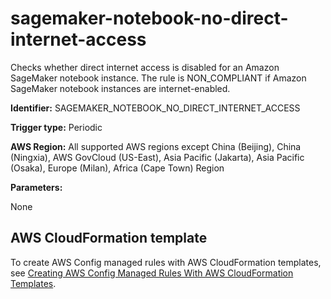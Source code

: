 # sagemaker\-notebook\-no\-direct\-internet\-access<a name="sagemaker-notebook-no-direct-internet-access"></a>

Checks whether direct internet access is disabled for an Amazon SageMaker notebook instance\. The rule is NON\_COMPLIANT if Amazon SageMaker notebook instances are internet\-enabled\. 

**Identifier:** SAGEMAKER\_NOTEBOOK\_NO\_DIRECT\_INTERNET\_ACCESS

**Trigger type:** Periodic

**AWS Region:** All supported AWS regions except China \(Beijing\), China \(Ningxia\), AWS GovCloud \(US\-East\), Asia Pacific \(Jakarta\), Asia Pacific \(Osaka\), Europe \(Milan\), Africa \(Cape Town\) Region

**Parameters:**

None  

## AWS CloudFormation template<a name="w79aac11c32c17b9d519c15"></a>

To create AWS Config managed rules with AWS CloudFormation templates, see [Creating AWS Config Managed Rules With AWS CloudFormation Templates](aws-config-managed-rules-cloudformation-templates.md)\.